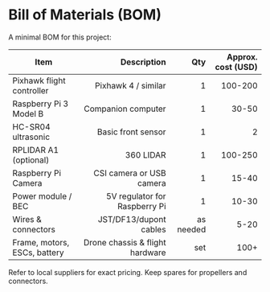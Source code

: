 # Bill of Materials (BOM)

A minimal BOM for this project:

| Item | Description | Qty | Approx. cost (USD) |
|---|---:|---:|---:|
| Pixhawk flight controller | Pixhawk 4 / similar | 1 | 100-200 |
| Raspberry Pi 3 Model B | Companion computer | 1 | 30-50 |
| HC-SR04 ultrasonic | Basic front sensor | 1 | 2 |
| RPLIDAR A1 (optional) | 360 LIDAR | 1 | 100-250 |
| Raspberry Pi Camera | CSI camera or USB camera | 1 | 15-40 |
| Power module / BEC | 5V regulator for Raspberry Pi | 1 | 10-30 |
| Wires & connectors | JST/DF13/dupont cables | as needed | 5-20 |
| Frame, motors, ESCs, battery | Drone chassis & flight hardware | set | 100+ |

Refer to local suppliers for exact pricing. Keep spares for propellers and connectors.
